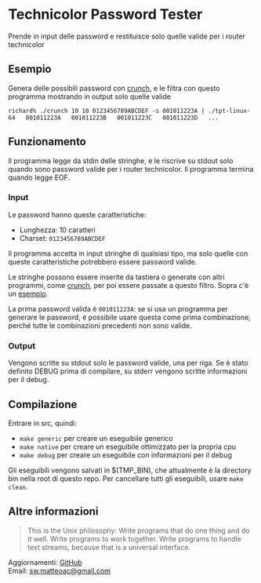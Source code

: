 # Technicolor Password Tester #

Prende in input delle password e restituisce solo quelle valide per i router
technicolor

## Esempio ##

Genera delle possibili password con [crunch](http://sourceforge.net/projects/crunch-wordlist/),
e le filtra con questo programma mostrando in output solo quelle valide

`
richard% ./crunch 10 10 0123456789ABCDEF -s 001011223A | ./tpt-linux-64  
001011223A  
001011223B  
001011223C  
001011223D  
...  
`

## Funzionamento ##

Il programma legge da stdin delle stringhe, e le riscrive su stdout solo quando
sono password valide per i router technicolor. Il programma termina quando legge EOF.

### Input ###

Le password hanno queste caratteristiche:

 * Lunghezza: 10 caratteri
 * Charset: `0123456789ABCDEF`

Il programma accetta in input stringhe di qualsiasi tipo, ma solo quelle con queste
caratteristiche potrebbero essere password valide.

Le stringhe possono essere inserite da tastiera o generate con altri programmi,
come [crunch](http://sourceforge.net/projects/crunch-wordlist/), per poi 
essere passate a questo filtro. Sopra c'è un [esempio](#esempio).

La prima password valida è `001011223A`: se si usa un programma per generare 
le password, è possibile usare questa come prima combinazione, perché tutte
le combinazioni precedenti non sono valide.

### Output ###

Vengono scritte su stdout solo le password valide, una per riga.
Se è stato definito DEBUG prima di compilare, su stderr vengono scritte informazioni
per il debug.

## Compilazione ##

Entrare in src, quindi:

* `make generic` per creare un eseguibile generico
* `make native` per creare un eseguibile ottimizzato per la propria cpu
* `make debug` per creare un eseguibile con informazioni per il debug

Gli eseguibili vengono salvati in $(TMP_BIN), che attualmente è la directory bin
nella root di questo repo.
Per cancellare tutti gli eseguibili, usare `make clean`.

## Altre informazioni ##

> This is the Unix philosophy: Write programs that do one thing and do it well.
Write programs to work together. Write programs to handle text streams, because
that is a universal interface.

Aggiornamenti: [GitHub](https://github.com/matteoalessiocarrara/technicolor-password-tester)  
Email: sw.matteoac@gmail.com
